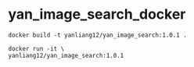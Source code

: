 # yan_image_search_docker

```
docker build -t yanliang12/yan_image_search:1.0.1 .

docker run -it \
yanliang12/yan_image_search:1.0.1 
```
